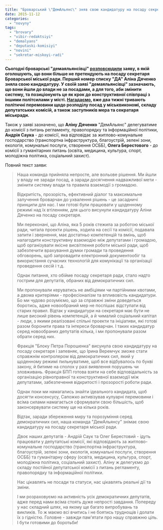 ```yaml
---
title: "Броварський \"ДемАльянс\" зняв свою кандидатуру на посаду секретаря міськради"
date: 2015-11-12
categories: 
  - "novyny"
tags: 
  - "brovary"
  - "vibir-redaktsiyi"
  - "demalyans"
  - "deputaski-komisiyi"
  - "novini"
  - "sekretar-miskoyi-radi"
---
```


**Сьогодні броварські "демаяльянсівці" [розповсюдили](https://www.facebook.com/demalliancebrovary/posts/1643808822549073) заяву, в якій оголошують, що вони більше не претендують на посаду секретаря Броварської міської ради. Перший номер списку "ДА" Аліна Дяченко зняла свою кандидатуру. У своїй заяві "демаяльянсівці" зазначають, що вони йшли до влади не за посадами, а для того, аби змінити систему, та позиціонують це як крок до конструктивної співпраці з іншими політсилами у місті. [Нагадаємо](https://mpz.brovary.org/v-ochikuvanni-na-pershu-sesiyu-pro-shho-vzhe-bilshe-tyzhnya-konsultuyutsya-mer-ta-deputaty/), вже два тижні тривають політичні перемовини щодо розподілу посад у міськвикономі, складу депутатських комісій, а також заступників мера та секратаря міськради.**

Також у заяві зазначено, що **Аліну Дяченко** "ДемАльянс" делегуватиме до комісії з питань регламенту, правопорядку та інформаційної політики, **Андрія Саука** - до комісії, яка відповідає за житлово-комунальне господарство (транспортна інфраструктура, благоустрій, зелені зони, екологія, комунальні послуги, створення ОСББ), **Олега Берестового** - до комісії з гуманітарних питань (освіта, медицина, культура, спорт, молодіжна політика, соціальний захист).

Повний текст заяви:

> Наша команда прийняла непросте, але вольове рішення. Ми йшли у владу не заради посад, а заради досягнення надважливої мети - змінити систему влади та правила взаємодії з громадою.
> 
> Відкритість, прозорість, ефективний діалог та максимальне залучення броварчан до ухвалення рішень - це засадничі принципи для нас. І ми готові були працювати у щоденному режимі над їх втіленням, для цього висунули кандидатуру Аліни Дяченко на посаду секретаря.
> 
> Ми переконані, що Аліна, яка 5 років стежила за роботою міської ради, читала проекти рішень, ходила на сесії та комісії, подавала запити і звернення, має достатньо компетенцій та вмінь, щоб налагодити конструктивну взаємодію між депутатами і громадою, щоб організувати якісне висвітлення роботи міської ради, щоб забезпечити врахування думки громади та проведення обговорень, щоб запровадити електронний документообіг та використання сучасних технологій для комунікації та організації проведення сесій і т.д.
> 
> Однак питання, хто обійме посаду секретаря ради, стало надто гострим для депутатів, обраних від демократичних сил.
> 
> Ми пропонували керуватись не амбіціями чи партійними квотами, а двома критеріями - професіоналізм та впливовість кандидатури. Бо ми чудово розуміємо, що за справжні зміни доведеться боротись, адже новообраний мер не поспішає відступати від старих правил. Відтак у кандидатури на секретаря має бути не лише високий рівень компетенцій, а й чималий соціальний капітал - люди, з якими реалізовані спільні проекти та ініціативи, які готові разом боронити права та інтереси броварчан. І таких кандидатур серед новообраних депутатів кілька, і ми пропонували разом обрати серед них.
> 
> Фракція "Блоку Петра Порошенка" висунула свою кандидатуру на посаду секретаря і запевняє, що Ірина Веремчук зможе стати справжнім контролером від демократичних сил, який у щоденному режимі пильнуватиме, щоб все відбувалось по букві закону, й битиме на сполох у разі виявлення порушень чи зловживань. Фракція БПП готова взяти на себе відповідальність за організацію рівноправної та конструктивної взаємодії між депутатами, забезпечення відкритості і прозорості роботи ради.
> 
> Однак поки ми намагались знайти ідеального кандидата, щоб досягти консенсусу, Сапожко активізував кулуарні перемовини і всіма силами намагається сформувати свою більшість, щоб законсервувати систему ще на кілька років.
> 
> Відтак, заради збереження миру та порозуміння серед демократичних сил, наша команда "ДемАльянсу" знімає свою кандидатуру на посаду секретаря міської ради.
> 
> Двоє наших депутатів - Андрій Саук та Олег Берестовий - ідуть працювати у депутатські комісії, які відповідають за житлово-комунальне господарство (транспортна інфраструктура, благоустрій, зелені зони, екологія, комунальні послуги, створення ОСББ) та гуманітарну сферу (освіта, медицина, культура, спорт, молодіжна політика, соціальний захист). Аліну ж делегуємо до складу постійної депутатської комісії з питань регламенту, правопорядку та інформаційної політики.
> 
> Нас цікавлять не посади та статуси, нас цікавлять реальні дії та зміни.
> 
> І ми розраховуємо на активність усіх демократичних депутатів, адже перед нами всіма стоять дуже непрості завдання. Попереду у нас складний шлях, на якому ще багато випробувань та викликів. То ж маємо всі вчитись і не боятись труднощів і долати їх з гідністю. Головне - завжди пам'ятати про нашу справжню ціль. І бути готовими до боротьби!
